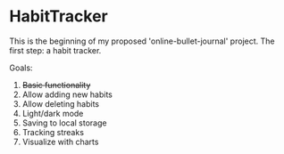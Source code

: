 # HabitTracker

This is the beginning of my proposed 'online-bullet-journal' project. The first step: a habit tracker.

Goals:
1) ~~Basic functionality~~
2) Allow adding new habits
3) Allow deleting habits
4) Light/dark mode
5) Saving to local storage
6) Tracking streaks
7) Visualize with charts